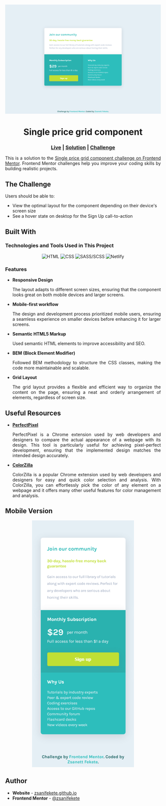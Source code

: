 <div align="center">
    <img src="dist/screenshot/desktop-screenshot.png" alt="Desktop screenshot" />
</div>

<h1 align="center">Single price grid component</h1> 

<div align="center">
    <h3>
        <a href="" target="_blank" title="Live Site">Live</a>
        <span> | </span>
        <a href="" target="_blank" title="Solution">Solution</a>
        <span> | </span>
        <a href="https://www.frontendmentor.io/challenges/single-price-grid-component-5ce41129d0ff452fec5abbbc" target="_blank" title="Challenge">Challenge</a>
    </h3>
</div>

<p align="justify">
This is a solution to the <a href="https://www.frontendmentor.io/challenges/single-price-grid-component-5ce41129d0ff452fec5abbbc" target="_blank" title="Single price grid component challenge">Single price grid component challenge on Frontend Mentor</a>. Frontend Mentor challenges help you improve your coding skills by building realistic projects.
</p>

## The Challenge

Users should be able to:

- View the optimal layout for the component depending on their device's screen size
- See a hover state on desktop for the Sign Up call-to-action

## Built With

### Technologies and Tools Used in This Project

<div align="center">
    <img src="https://skillicons.dev/icons?i=html" title="HTML" alt="HTML"/>
    <img src="https://skillicons.dev/icons?i=css" title="CSS" alt="CSS"/>
    <img src="https://skillicons.dev/icons?i=sass" title="SASS/SCSS" alt="SASS/SCSS"/>
    <img src="https://skillicons.dev/icons?i=netlify" title="Netlify" alt="Netlify"/>
</div>

### Features

- **Responsive Design**  
  <p align="justify">The layout adapts to different screen sizes, ensuring that the component looks great on both mobile devices and larger screens.</p>

- **Mobile-first workflow**  
  <p align="justify">The design and development process prioritized mobile users, ensuring a seamless experience on smaller devices before enhancing it for larger screens.</p>

- **Semantic HTML5 Markup**  
  <p align="justify">Used semantic HTML elements to improve accessibility and SEO.</p>

- **BEM (Block Element Modifier)**  
  <p align="justify">Followed BEM methodology to structure the CSS classes, making the code more maintainable and scalable.</p>

- **Grid Layout**  
  <p align="justify">The grid layout provides a flexible and efficient way to organize the content on the page, ensuring a neat and orderly arrangement of elements, regardless of screen size.</p>

## Useful Resources

- **[PerfectPixel](https://chrome.google.com/webstore/detail/perfectpixel-by-welldoneco/dncdmhaachlacdlpebniopbgkecglnha)**  
  <p align="justify">PerfectPixel is a Chrome extension used by web developers and designers to compare the actual appearance of a webpage with its design. This tool is particularly useful for achieving pixel-perfect development, ensuring that the implemented design matches the intended design accurately.</p>

- **[ColorZilla](https://chrome.google.com/webstore/detail/colorzilla/bhlhnicpbhignbdhedgjhgdocnmhomnp)**  
  <p align="justify">ColorZilla is a popular Chrome extension used by web developers and designers for easy and quick color selection and analysis. With ColorZilla, you can effortlessly pick the color of any element on a webpage and it offers many other useful features for color management and analysis.</p>

## Mobile Version

<div align="center">
    <img src="dist/screenshot/mobile-screenshot.png" height="800px" alt="Mobile screenshot" />
</div>

## Author

- **Website** - [zsanifekete.github.io](https://zsanifekete.github.io/)
- **Frontend Mentor** - [@zsanifekete](https://www.frontendmentor.io/profile/zsanifekete)